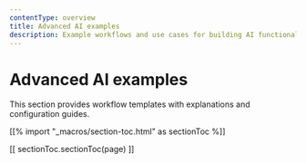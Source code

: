 ```yaml
---
contentType: overview
title: Advanced AI examples
description: Example workflows and use cases for building AI functionality using n8n.
---
```


# Advanced AI examples

This section provides workflow templates with explanations and configuration guides.

[[% import "_macros/section-toc.html" as sectionToc %]]

[[ sectionToc.sectionToc(page) ]]
